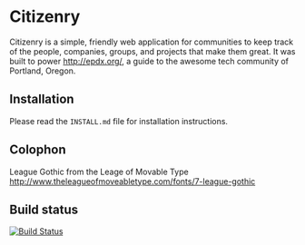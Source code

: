 Citizenry
=========

Citizenry is a simple, friendly web application for communities to keep track of the people, companies, groups, and projects that make them great. It was built to power <http://epdx.org/>, a guide to the awesome tech community of Portland, Oregon.

Installation
------------

Please read the `INSTALL.md` file for installation instructions.

Colophon
--------

League Gothic from the Leage of Movable Type
http://www.theleagueofmoveabletype.com/fonts/7-league-gothic

Build status
------------

[![Build Status](http://travis-ci.org/reidab/citizenry.png)](http://travis-ci.org/reidab/citizenry)
